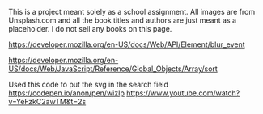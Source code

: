 This is a project meant solely as a school assignment.
All images are from Unsplash.com and all the book titles and authors are just meant as a placeholder. I do not sell any books on this page.

https://developer.mozilla.org/en-US/docs/Web/API/Element/blur_event

https://developer.mozilla.org/en-US/docs/Web/JavaScript/Reference/Global_Objects/Array/sort

Used this code to put the svg in the search field
https://codepen.io/anon/pen/wizIp
https://www.youtube.com/watch?v=YeFzkC2awTM&t=2s